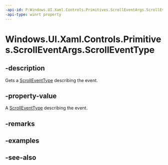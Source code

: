 ```yaml
---
-api-id: P:Windows.UI.Xaml.Controls.Primitives.ScrollEventArgs.ScrollEventType
-api-type: winrt property
---
```


<!-- Property syntax
public Windows.UI.Xaml.Controls.Primitives.ScrollEventType ScrollEventType { get; }
-->

# Windows.UI.Xaml.Controls.Primitives.ScrollEventArgs.ScrollEventType

## -description
Gets a [ScrollEventType](scrolleventtype.md) describing the event.



## -property-value
A [ScrollEventType](scrolleventtype.md) describing the event.

## -remarks

## -examples

## -see-also
